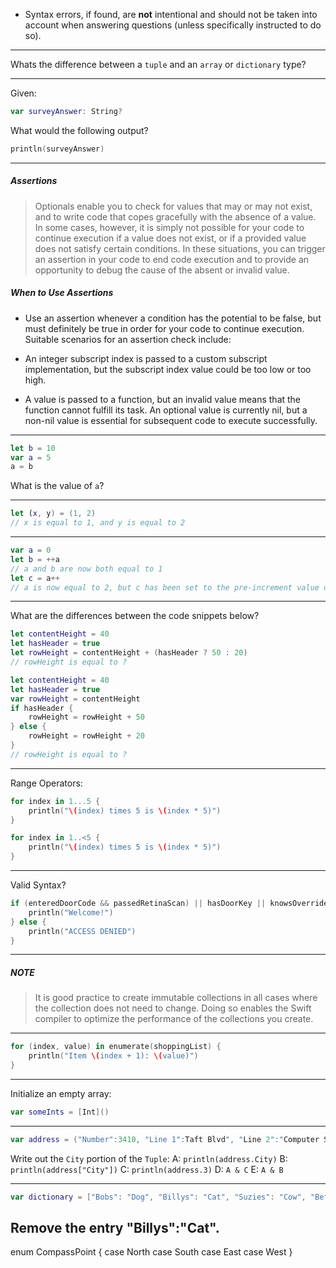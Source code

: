 - Syntax errors, if found, are **not** intentional and should not be taken into account when answering questions (unless specifically instructed to do so).

-----

Whats the difference between a `tuple` and an `array` or `dictionary` type?

-----

Given:
```swift
var surveyAnswer: String?
```

What would the following output?
```swift
println(surveyAnswer) 
```
-----

##### Assertions

>Optionals enable you to check for values that may or may not exist, and to write code that copes gracefully with the absence of a value. In some cases, however, it is simply not possible for your code to continue execution if a value does not exist, or if a provided value does not satisfy certain conditions. In these situations, you can trigger an assertion in your code to end code execution and to provide an opportunity to debug the cause of the absent or invalid value.

##### When to Use Assertions

- Use an assertion whenever a condition has the potential to be false, but must definitely be true in order for your code to continue execution. Suitable scenarios for an assertion check include:

- An integer subscript index is passed to a custom subscript implementation, but the subscript index value could be too low or too high.
- A value is passed to a function, but an invalid value means that the function cannot fulfill its task.
An optional value is currently nil, but a non-nil value is essential for subsequent code to execute successfully.

-----

```swift
let b = 10
var a = 5
a = b
```

What is the value of `a`?

-----

```swift
let (x, y) = (1, 2)
// x is equal to 1, and y is equal to 2
```
-----

```swift
var a = 0
let b = ++a
// a and b are now both equal to 1
let c = a++
// a is now equal to 2, but c has been set to the pre-increment value of 1
```

-----

What are the differences between the code snippets below?

```swift
let contentHeight = 40
let hasHeader = true
let rowHeight = contentHeight + (hasHeader ? 50 : 20)
// rowHeight is equal to ?
```

```swift
let contentHeight = 40
let hasHeader = true
var rowHeight = contentHeight
if hasHeader {
    rowHeight = rowHeight + 50
} else {
    rowHeight = rowHeight + 20
}
// rowHeight is equal to ?
```

-----

Range Operators:

```swift
for index in 1...5 {
    println("\(index) times 5 is \(index * 5)")
}
```
```swift
for index in 1..<5 {
    println("\(index) times 5 is \(index * 5)")
}
```

-----

Valid Syntax?

```swift
if (enteredDoorCode && passedRetinaScan) || hasDoorKey || knowsOverridePassword {
    println("Welcome!")
} else {
    println("ACCESS DENIED")
}
```

-----

##### NOTE

>It is good practice to create immutable collections in all cases where the collection does not need to change. Doing so enables the Swift compiler to optimize the performance of the collections you create.

-----

```swift
for (index, value) in enumerate(shoppingList) {
    println("Item \(index + 1): \(value)")
}
```

----- 

Initialize an empty array:

```swift
var someInts = [Int]()
```

-----

```swift
var address = ("Number":3410, "Line 1":Taft Blvd", "Line 2":"Computer Science","City":"Wichita Falls","State":"Tx", "Zipcode":78245)
```
Write out the `City` portion of the `Tuple`:
A: `println(address.City)`
B: `println(address["City"])`
C: `println(address.3)`
D: `A & C`
E: `A & B`

-----

```swift
var dictionary = ["Bobs": "Dog", "Billys": "Cat", "Suzies": "Cow", "Beths": "Snake"]
```

Remove the entry "Billys":"Cat".
-----

enum CompassPoint {
    case North
    case South
    case East
    case West
}
